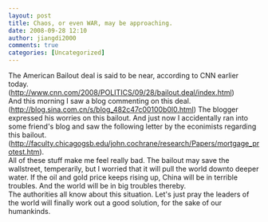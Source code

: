 ```yaml
---
layout: post
title: Chaos, or even WAR, may be approaching.
date: 2008-09-28 12:10
author: jiangdi2000
comments: true
categories: [Uncategorized]
---
```

<div id="msgcns!C840C88DA912213B!1202" class="bvMsg"><div>The American Bailout deal is said to be near, according to CNN earlier today.</div>
<div>(<a href="http://www.cnn.com/2008/POLITICS/09/28/bailout.deal/index.html" target="_blank">http://www.cnn.com/2008/POLITICS/09/28/bailout.deal/index.html</a>)</div>
<div>And this morning I saw a blog commenting on this deal. (<a href="http://blog.sina.com.cn/s/blog_482c47c00100b0l0.html">http://blog.sina.com.cn/s/blog_482c47c00100b0l0.html</a>) The blogger expressed his worries on this bailout. And just now I accidentally ran into some friend's blog and saw the following letter by the econimists regarding this bailout. (<a href="http://faculty.chicagogsb.edu/john.cochrane/research/Papers/mortgage_protest.htm">http://faculty.chicagogsb.edu/john.cochrane/research/Papers/mortgage_protest.htm</a>).</div>
<div>All of these stuff make me feel really bad. The bailout may save the wallstreet, temperarily, but I worried that it will pull the world downto deeper water. If the oil and gold price keeps rising up, China will be in terrible troubles. And the world will be in big troubles thereby.</div>
<div>The authorities all know about this situation. Let's just pray the leaders of the world will finally work out a good solution, for the sake of our humankinds.</div>
<div> </div></div>
